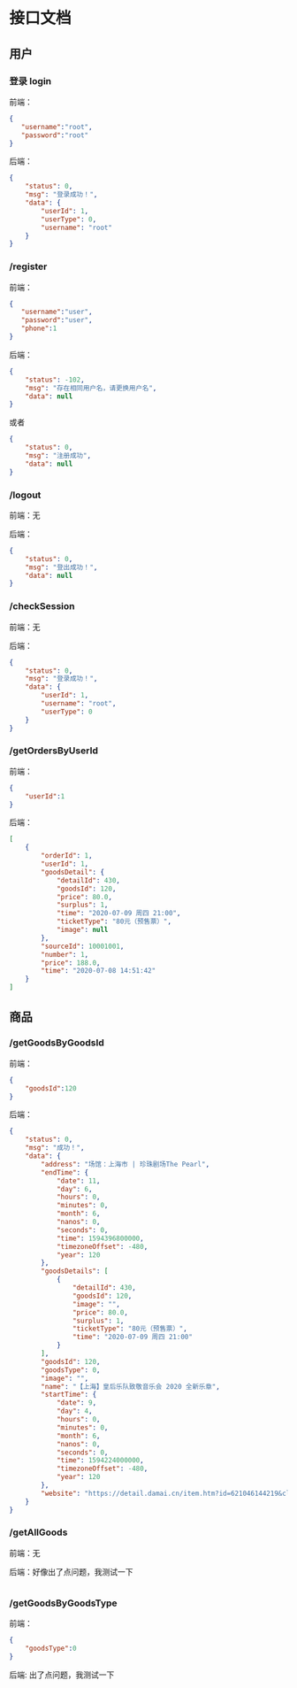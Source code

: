 # 接口文档

## 用户

### 登录 login

前端：

```json
{
   "username":"root",
   "password":"root"
}
```

后端：

```json
{
    "status": 0,
    "msg": "登录成功！",
    "data": {
        "userId": 1,
        "userType": 0,
        "username": "root"
    }
}
```

### /register

前端：

```json
{
   "username":"user",
   "password":"user",
   "phone":1
}
```

后端：

```json
{
    "status": -102,
    "msg": "存在相同用户名，请更换用户名",
    "data": null
}
```

或者

```json
{
    "status": 0,
    "msg": "注册成功",
    "data": null
}
```

### /logout

前端：无

后端：

```json
{
    "status": 0,
    "msg": "登出成功！",
    "data": null
}
```

### /checkSession

前端：无

后端：

```json
{
    "status": 0,
    "msg": "登录成功！",
    "data": {
        "userId": 1,
        "username": "root",
        "userType": 0
    }
}
```

### /getOrdersByUserId

前端：

```json
{
    "userId":1
}
```

后端：

```json
[
    {
        "orderId": 1,
        "userId": 1,
        "goodsDetail": {
            "detailId": 430,
            "goodsId": 120,
            "price": 80.0,
            "surplus": 1,
            "time": "2020-07-09 周四 21:00",
            "ticketType": "80元（预售票）",
            "image": null
        },
        "sourceId": 10001001,
        "number": 1,
        "price": 188.0,
        "time": "2020-07-08 14:51:42"
    }
]
```

## 商品

### /getGoodsByGoodsId

前端：

```json
{
    "goodsId":120
}
```

后端：

```json
{
    "status": 0,
    "msg": "成功！",
    "data": {
        "address": "场馆：上海市 | 珍珠剧场The Pearl",
        "endTime": {
            "date": 11,
            "day": 6,
            "hours": 0,
            "minutes": 0,
            "month": 6,
            "nanos": 0,
            "seconds": 0,
            "time": 1594396800000,
            "timezoneOffset": -480,
            "year": 120
        },
        "goodsDetails": [
            {
                "detailId": 430,
                "goodsId": 120,
                "image": "",
                "price": 80.0,
                "surplus": 1,
                "ticketType": "80元（预售票）",
                "time": "2020-07-09 周四 21:00"
            }
        ],
        "goodsId": 120,
        "goodsType": 0,
        "image": "",
        "name": "【上海】皇后乐队致敬音乐会 2020 全新乐章",
        "startTime": {
            "date": 9,
            "day": 4,
            "hours": 0,
            "minutes": 0,
            "month": 6,
            "nanos": 0,
            "seconds": 0,
            "time": 1594224000000,
            "timezoneOffset": -480,
            "year": 120
        },
        "website": "https://detail.damai.cn/item.htm?id=621046144219&clicktitle=%E7%9A%87%E5%90%8E%E4%B9%90%E9%98%9F%E8%87%B4%E6%95%AC%E9%9F%B3%E4%B9%90%E4%BC%9A%202020%20%E5%85%A8%E6%96%B0%E4%B9%90%E7%AB%A0"
    }
}
```

### /getAllGoods

前端：无

后端：好像出了点问题，我测试一下

```

```

### /getGoodsByGoodsType

前端：

```json
{
    "goodsType":0
}
```

后端: 出了点问题，我测试一下

